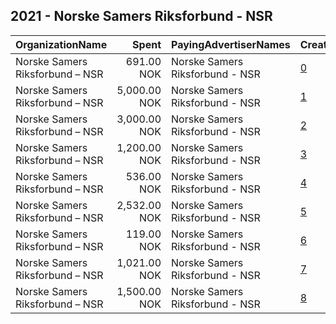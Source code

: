## 2021 - Norske Samers Riksforbund - NSR 
|OrganizationName|Spent|PayingAdvertiserNames|CreativeUrls|Impressions|Genders|AgeBrackets|CountryCodes|BillingAddresses|CandidateBallotInformation|
|:---|---:|:---|:---|---:|:---|:---|:---|:---|:---|
|Norske Samers Riksforbund – NSR|691.00 NOK|Norske Samers Riksforbund - NSR|[0](https://www.snap.com/political-ads/asset/e5cda90342242f758a73c26dbd9529e90411b5366f3b3e1f9af37845928191f9?mediaType=mp4)|8,042|MALE|18-46|norway|"Bredbuktnesveien 50 B,,Guovdageaidnu,9520,NO"|NSR|
|Norske Samers Riksforbund – NSR|5,000.00 NOK|Norske Samers Riksforbund - NSR|[1](https://www.snap.com/political-ads/asset/743e473c6ff3b9cd261c09eb052704dcf6e316d9bf9b643c9f31393d532aadd7?mediaType=mp4)|90,406||16+|norway|"Bredbuktnesveien 50 B,,Guovdageaidnu,9520,NO"|NSR|
|Norske Samers Riksforbund – NSR|3,000.00 NOK|Norske Samers Riksforbund - NSR|[2](https://www.snap.com/political-ads/asset/57dccb24d9d3af88a37a8b89437a9fe8a9e57a1da783bd3e71bc2763ccc2367b?mediaType=mp4)|65,174||18-40|norway|"Bredbuktnesveien 50 B,,Guovdageaidnu,9520,NO"|Norske Samers Riksforbund|
|Norske Samers Riksforbund – NSR|1,200.00 NOK|Norske Samers Riksforbund - NSR|[3](https://www.snap.com/political-ads/asset/7f60e4c521c5836880cd413525185490f8b191762b1b5fd4e7b6c07f1e201fbe?mediaType=mp4)|19,564|||norway|"Bredbuktnesveien 50 B,,Guovdageaidnu,9520,NO"|NSR|
|Norske Samers Riksforbund – NSR|536.00 NOK|Norske Samers Riksforbund - NSR|[4](https://www.snap.com/political-ads/asset/73ebb864024cc43d987c0c2a4918ae627b6a3f7aeb9e10f747775887ec2b543b?mediaType=mp4)|5,835|||norway|"Bredbuktnesveien 50 B,,Guovdageaidnu,9520,NO"|NSR|
|Norske Samers Riksforbund – NSR|2,532.00 NOK|Norske Samers Riksforbund - NSR|[5](https://www.snap.com/political-ads/asset/35e74dab897117560a265f2cb02b470d5ee5d889035e6db0cc2b4433238615e1?mediaType=mp4)|29,449|||norway|"Bredbuktnesveien 50 B,,Guovdageaidnu,9520,NO"|NSR|
|Norske Samers Riksforbund – NSR|119.00 NOK|Norske Samers Riksforbund - NSR|[6](https://www.snap.com/political-ads/asset/40868cb076fea658c6d40074300c7bcfb973f9fe515dc06ed73fc1b1ec2264dd?mediaType=mp4)|3,271||15+|norway|"Bredbuktnesveien 50 B,,Guovdageaidnu,9520,NO"|NSR|
|Norske Samers Riksforbund – NSR|1,021.00 NOK|Norske Samers Riksforbund - NSR|[7](https://www.snap.com/political-ads/asset/cd7cb95093196d5f468009b182dd6742b6c20a90e06ca4183159076eea216989?mediaType=mp4)|22,711|||norway|"Bredbuktnesveien 50 B,,Guovdageaidnu,9520,NO"|NSR|
|Norske Samers Riksforbund – NSR|1,500.00 NOK|Norske Samers Riksforbund - NSR|[8](https://www.snap.com/political-ads/asset/f573bb828fe7739490926101c2d646bf1f82263eae93265d00acbc113f86b2f7?mediaType=mp4)|28,753||18-35|norway|"Bredbuktnesveien 50 B,,Guovdageaidnu,9520,NO"|NSR|
